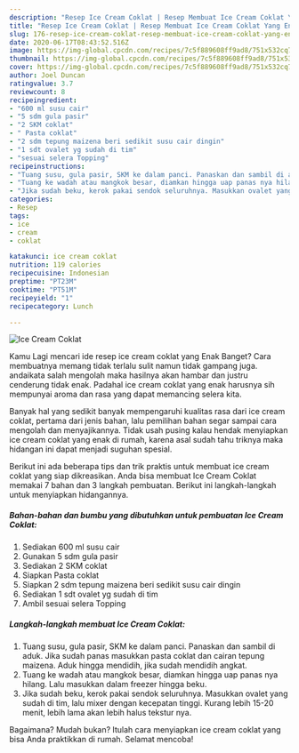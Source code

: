 ```yaml
---
description: "Resep Ice Cream Coklat | Resep Membuat Ice Cream Coklat Yang Enak Dan Mudah"
title: "Resep Ice Cream Coklat | Resep Membuat Ice Cream Coklat Yang Enak Dan Mudah"
slug: 176-resep-ice-cream-coklat-resep-membuat-ice-cream-coklat-yang-enak-dan-mudah
date: 2020-06-17T08:43:52.516Z
image: https://img-global.cpcdn.com/recipes/7c5f889608ff9ad8/751x532cq70/ice-cream-coklat-foto-resep-utama.jpg
thumbnail: https://img-global.cpcdn.com/recipes/7c5f889608ff9ad8/751x532cq70/ice-cream-coklat-foto-resep-utama.jpg
cover: https://img-global.cpcdn.com/recipes/7c5f889608ff9ad8/751x532cq70/ice-cream-coklat-foto-resep-utama.jpg
author: Joel Duncan
ratingvalue: 3.7
reviewcount: 8
recipeingredient:
- "600 ml susu cair"
- "5 sdm gula pasir"
- "2 SKM coklat"
- " Pasta coklat"
- "2 sdm tepung maizena beri sedikit susu cair dingin"
- "1 sdt ovalet yg sudah di tim"
- "sesuai selera Topping"
recipeinstructions:
- "Tuang susu, gula pasir, SKM ke dalam panci. Panaskan dan sambil di aduk. Jika sudah panas masukkan pasta coklat dan cairan tepung maizena. Aduk hingga mendidih, jika sudah mendidih angkat."
- "Tuang ke wadah atau mangkok besar, diamkan hingga uap panas nya hilang. Lalu masukkan dalam freezer hingga beku."
- "Jika sudah beku, kerok pakai sendok seluruhnya. Masukkan ovalet yang sudah di tim, lalu mixer dengan kecepatan tinggi. Kurang lebih 15-20 menit, lebih lama akan lebih halus tekstur nya."
categories:
- Resep
tags:
- ice
- cream
- coklat

katakunci: ice cream coklat 
nutrition: 119 calories
recipecuisine: Indonesian
preptime: "PT23M"
cooktime: "PT51M"
recipeyield: "1"
recipecategory: Lunch

---
```



![Ice Cream Coklat](https://img-global.cpcdn.com/recipes/7c5f889608ff9ad8/751x532cq70/ice-cream-coklat-foto-resep-utama.jpg)

Kamu Lagi mencari ide resep ice cream coklat yang Enak Banget? Cara membuatnya memang tidak terlalu sulit namun tidak gampang juga. andaikata salah mengolah maka hasilnya akan hambar dan justru cenderung tidak enak. Padahal ice cream coklat yang enak harusnya sih mempunyai aroma dan rasa yang dapat memancing selera kita.



Banyak hal yang sedikit banyak mempengaruhi kualitas rasa dari ice cream coklat, pertama dari jenis bahan, lalu pemilihan bahan segar sampai cara mengolah dan menyajikannya. Tidak usah pusing kalau hendak menyiapkan ice cream coklat yang enak di rumah, karena asal sudah tahu triknya maka hidangan ini dapat menjadi suguhan spesial.


Berikut ini ada beberapa tips dan trik praktis untuk membuat ice cream coklat yang siap dikreasikan. Anda bisa membuat Ice Cream Coklat memakai 7 bahan dan 3 langkah pembuatan. Berikut ini langkah-langkah untuk menyiapkan hidangannya.

<!--inarticleads1-->

##### Bahan-bahan dan bumbu yang dibutuhkan untuk pembuatan Ice Cream Coklat:

1. Sediakan 600 ml susu cair
1. Gunakan 5 sdm gula pasir
1. Sediakan 2 SKM coklat
1. Siapkan  Pasta coklat
1. Siapkan 2 sdm tepung maizena beri sedikit susu cair dingin
1. Sediakan 1 sdt ovalet yg sudah di tim
1. Ambil sesuai selera Topping




<!--inarticleads2-->

##### Langkah-langkah membuat Ice Cream Coklat:

1. Tuang susu, gula pasir, SKM ke dalam panci. Panaskan dan sambil di aduk. Jika sudah panas masukkan pasta coklat dan cairan tepung maizena. Aduk hingga mendidih, jika sudah mendidih angkat.
1. Tuang ke wadah atau mangkok besar, diamkan hingga uap panas nya hilang. Lalu masukkan dalam freezer hingga beku.
1. Jika sudah beku, kerok pakai sendok seluruhnya. Masukkan ovalet yang sudah di tim, lalu mixer dengan kecepatan tinggi. Kurang lebih 15-20 menit, lebih lama akan lebih halus tekstur nya.




Bagaimana? Mudah bukan? Itulah cara menyiapkan ice cream coklat yang bisa Anda praktikkan di rumah. Selamat mencoba!
